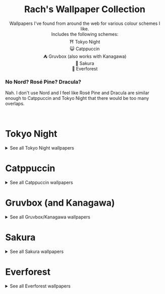 <div align="center">
    <h1>Rach's Wallpaper Collection</h1>
    <p>
        Wallpapers I've found from around the web for various colour schemes I like.<br>
        Includes the following schemes:<br>
        ⛩️ Tokyo Night<br>
        😺 Catppuccin<br>
        ⛺ Gruvbox (also works with Kanagawa)<br>
        🌸 Sakura<br>
        🌲 Everforest<br>
    </p>
</div>
<div>
    <h3>No Nord? Rosé Pine? Dracula?</h3>
    <p>
        Nah. I don't use Nord and I feel like Rosé Pine and Dracula are similar enough to Catppuccin and Tokyo Night that there would be too many overlaps.
    </p>
</div>
<br>
<h1>Tokyo Night</h1>
<div id="Tokyo Night">
    <details>
        <summary>See all Tokyo Night wallpapers</summary>
        <img src="https://github.com/kingrach/Wallpapers/blob/main/Tokyo%20Night/15.png" alt="15.png" align="center" width="250px"/> <img src="https://github.com/kingrach/Wallpapers/blob/main/Tokyo%20Night/alex-knight-5-GNa303REg-unsplash.jpg" alt="alex-knight-5-GNa303REg-unsplash.jpg" align="center" width="250px"/> <img src="https://github.com/kingrach/Wallpapers/blob/main/Tokyo%20Night/freeman-zhou-plX7xeNb3Yo-unsplash.jpg" alt="freeman-zhou-plX7xeNb3Yo-unsplash.jpg" align="center" width="250px"/> <img src="https://github.com/kingrach/Wallpapers/blob/main/Tokyo%20Night/hiep-duong--Lp7uKt4Xl0-unsplash.jpg" alt="hiep-duong--Lp7uKt4Xl0-unsplash.jpg" align="center" width="250px"/> <img src="https://github.com/kingrach/Wallpapers/blob/main/Tokyo%20Night/ian-valerio-pPlJrcLvPvw-unsplash.jpg" alt="ian-valerio-pPlJrcLvPvw-unsplash.jpg" align="center" width="250px"/> <img src="https://github.com/kingrach/Wallpapers/blob/main/Tokyo%20Night/jannes-glas-hgxAdNZ_ccg-unsplash.jpg" alt="jannes-glas-hgxAdNZ_ccg-unsplash.jpg" align="center" width="250px"/> <img src="https://github.com/kingrach/Wallpapers/blob/main/Tokyo%20Night/kevin-laminto-7PqRZK6rbaE-unsplash.jpg" alt="kevin-laminto-7PqRZK6rbaE-unsplash.jpg" align="center" width="250px"/> <img src="https://github.com/kingrach/Wallpapers/blob/main/Tokyo%20Night/lets_go_home.png" alt="lets_go_home.png" align="center" width="250px"/> <img src="https://github.com/kingrach/Wallpapers/blob/main/Tokyo%20Night/marie-philipe-boucher-QzsAbHOJBQE-unsplash.jpg" alt="marie-philipe-boucher-QzsAbHOJBQE-unsplash.jpg" align="center" width="250px"/> <img src="https://github.com/kingrach/Wallpapers/blob/main/Tokyo%20Night/okk56hffewk71.png" alt="okk56hffewk71.png" align="center" width="250px"/> <img src="https://github.com/kingrach/Wallpapers/blob/main/Tokyo%20Night/peakpx(3).jpg" alt="peakpx(3).jpg" align="center" width="250px"/> <img src="https://github.com/kingrach/Wallpapers/blob/main/Tokyo%20Night/pexels-janko-ferlic-590478.jpg" alt="pexels-janko-ferlic-590478.jpg" align="center" width="250px"/> <img src="https://github.com/kingrach/Wallpapers/blob/main/Tokyo%20Night/sora-sagano-FAFPHHh8lnc-unsplash.jpg" alt="sora-sagano-FAFPHHh8lnc-unsplash.jpg" align="center" width="250px"/> <img src="https://github.com/kingrach/Wallpapers/blob/main/Tokyo%20Night/takashi-miyazaki-64ajtpEzlYc-unsplash.jpg" alt="takashi-miyazaki-64ajtpEzlYc-unsplash.jpg" align="center" width="250px"/> <img src="https://github.com/kingrach/Wallpapers/blob/main/Tokyo%20Night/wallhaven-gp52ol.png" alt="wallhaven-gp52ol.png" align="center" width="250px"/> <img src="https://github.com/kingrach/Wallpapers/blob/main/Tokyo%20Night/wallhaven-nr6631.jpg" alt="wallhaven-nr6631.jpg" align="center" width="250px"/> <img src="https://github.com/kingrach/Wallpapers/blob/main/Tokyo%20Night/Wallpaper.jpg" alt="Wallpaper.jpg" align="center" width="250px"/>
    </details>
</div>
<h1>Catppuccin</h1>
<div id="Catppuccin">
    <details>
        <summary>See all Catppuccin wallpapers</summary>
        <img src="https://github.com/kingrach/Wallpapers/blob/main/Catppuccin/14 - BgotbjS.jpg" alt="14 - BgotbjS.jpg" align="center" width="250px"/>
        <img src="https://github.com/kingrach/Wallpapers/blob/main/Catppuccin/378277bd54985b2e9539e1a3181cddba.jpg" alt="378277bd54985b2e9539e1a3181cddba.jpg" align="center" width="250px"/>
        <img src="https://github.com/kingrach/Wallpapers/blob/main/Catppuccin/alexandra-mirghe-mu6b4R4mAwg-unsplash.jpg" alt="alexandra-mirghe-mu6b4R4mAwg-unsplash.jpg" align="center" width="250px"/>
        <img src="https://github.com/kingrach/Wallpapers/blob/main/Catppuccin/anders-jilden-AkUR27wtaxs-unsplash.jpg" alt="anders-jilden-AkUR27wtaxs-unsplash.jpg" align="center" width="250px"/>
        <img src="https://github.com/kingrach/Wallpapers/blob/main/Catppuccin/cedric-letsch-iMRKdRT3ZZ0-unsplash.jpg" alt="cedric-letsch-iMRKdRT3ZZ0-unsplash.jpg" align="center" width="250px"/>
        <img src="https://github.com/kingrach/Wallpapers/blob/main/Catppuccin/cris-tagupa-lT7zmkth3o8-unsplash.jpg" alt="cris-tagupa-lT7zmkth3o8-unsplash.jpg" align="center" width="250px"/>
        <img src="https://github.com/kingrach/Wallpapers/blob/main/Catppuccin/damien-cornu-VzsixizA4c8-unsplash.jpg" alt="damien-cornu-VzsixizA4c8-unsplash.jpg" align="center" width="250px"/>
        <img src="https://github.com/kingrach/Wallpapers/blob/main/Catppuccin/diliara-garifullina-AUVRWz03b2Q-unsplash.jpg" alt="diliara-garifullina-AUVRWz03b2Q-unsplash.jpg" align="center" width="250px"/>
        <img src="https://github.com/kingrach/Wallpapers/blob/main/Catppuccin/extra-10.png" alt="extra-10.png" align="center" width="250px"/>
        <img src="https://github.com/kingrach/Wallpapers/blob/main/Catppuccin/freezydreamin-quS7YOKdiXA-unsplash.jpg" alt="freezydreamin-quS7YOKdiXA-unsplash.jpg" align="center" width="250px"/>
        <img src="https://github.com/kingrach/Wallpapers/blob/main/Catppuccin/Green_Energy.jpg" alt="Green_Energy.jpg" align="center" width="250px"/>
        <img src="https://github.com/kingrach/Wallpapers/blob/main/Catppuccin/jake-nebov-oTPtkma3bjw-unsplash.jpg" alt="jake-nebov-oTPtkma3bjw-unsplash.jpg" align="center" width="250px"/>
        <img src="https://github.com/kingrach/Wallpapers/blob/main/Catppuccin/JapaneseStreetView.jpg" alt="JapaneseStreetView.jpg" align="center" width="250px"/>
        <img src="https://github.com/kingrach/Wallpapers/blob/main/Catppuccin/manu-franco-hszHumfW4wM-unsplash.jpg" alt="manu-franco-hszHumfW4wM-unsplash.jpg" align="center" width="250px"/>
        <img src="https://github.com/kingrach/Wallpapers/blob/main/Catppuccin/piotr-chrobot-6oUsyeYXgTg-unsplash.jpg" alt="piotr-chrobot-6oUsyeYXgTg-unsplash.jpg" align="center" width="250px"/>
        <img src="https://github.com/kingrach/Wallpapers/blob/main/Catppuccin/sunset_yosemite_valley_oleg_chursin.jpg" alt="sunset_yosemite_valley_oleg_chursin.jpg" align="center" width="250px"/>
        <img src="https://github.com/kingrach/Wallpapers/blob/main/Catppuccin/tree_in_water_anaka_otago_ken_cheung.jpg" alt="tree_in_water_anaka_otago_ken_cheung.jpg" align="center" width="250px"/>
        <img src="https://github.com/kingrach/Wallpapers/blob/main/Catppuccin/wallhaven-4opomm.jpg" alt="wallhaven-4opomm.jpg" align="center" width="250px"/>
    </details>
</div>
<h1>Gruvbox (and Kanagawa)</h1>
<div id="gruvbox">
    <details>
        <summary>See all Gruvbox/Kanagawa wallpapers</summary>
        <img src="https://github.com/kingrach/Wallpapers/blob/main/Gruvbox%20(&%20Kanagawa)/9Tej6V0.jpeg" alt="9Tej6V0.jpeg" align="center" width="250px"/>
        <img src="https://github.com/kingrach/Wallpapers/blob/main/Gruvbox%20(&%20Kanagawa)/59%20-%20Po7I8eZ.jpg?raw=true" alt="59 - Po7I8eZ.jpg" align="center" width="250px"/>
        <img src="https://github.com/kingrach/Wallpapers/blob/main/Gruvbox%20(&%20Kanagawa)/127H.jpg" alt="127H.jpg" align="center" width="250px"/>
        <img src="https://github.com/kingrach/Wallpapers/blob/main/Gruvbox%20(&%20Kanagawa)/1638597695178.jpg" alt="1638597695178.jpg" align="center" width="250px"/>
        <img src="https://github.com/kingrach/Wallpapers/blob/main/Gruvbox%20(&%20Kanagawa)/adrian-trinkaus-ICw7ZkUo9Ic-unsplash.jpg" alt="adrian-trinkaus-ICw7ZkUo9Ic-unsplash.jpg" align="center" width="250px"/>
        <img src="https://github.com/kingrach/Wallpapers/blob/main/Gruvbox%20(&%20Kanagawa)/d0a.1.0.png" alt="d0a.1.0.png" align="center" width="250px"/>
        <img src="https://github.com/kingrach/Wallpapers/blob/main/Gruvbox%20(&%20Kanagawa)/darran-shen-XGWZTHwff08-unsplash.jpg" alt="darran-shen-XGWZTHwff08-unsplash.jpg" align="center" width="250px"/>
        <img src="https://github.com/kingrach/Wallpapers/blob/main/Gruvbox%20(&%20Kanagawa)/denys-nevozhai-D68ADLeMh5Q-unsplash.jpg" alt="denys-nevozhai-D68ADLeMh5Q-unsplash.jpg" align="center" width="250px"/>
        <img src="https://github.com/kingrach/Wallpapers/blob/main/Gruvbox%20(&%20Kanagawa)/eberhard-grossgasteiger-yF9Tm4qrYmM-unsplash.jpg" alt="eberhard-grossgasteiger-yF9Tm4qrYmM-unsplash.jpg" align="center" width="250px"/>
        <img src="https://github.com/kingrach/Wallpapers/blob/main/Gruvbox%20(&%20Kanagawa)/george-dagerotip-uAbzbIphr4s-unsplash.jpg" alt="george-dagerotip-uAbzbIphr4s-unsplash.jpg" align="center" width="250px"/>
        <img src="https://github.com/kingrach/Wallpapers/blob/main/Gruvbox%20(&%20Kanagawa)/gruvbox_anime_landscape.png" alt="gruvbox_anime_landscape.png" align="center" width="250px"/>
        <img src="https://github.com/kingrach/Wallpapers/blob/main/Gruvbox%20(&%20Kanagawa)/GYZdHK5.png" alt="GYZdHK5.png" align="center" width="250px"/>
        <img src="https://github.com/kingrach/Wallpapers/blob/main/Gruvbox%20(&%20Kanagawa)/jonatan-lewczuk-2BTvhn7OGCs-unsplash.jpg" alt="jonatan-lewczuk-2BTvhn7OGCs-unsplash.jpg" align="center" width="250px"/>
        <img src="https://github.com/kingrach/Wallpapers/blob/main/Gruvbox%20(&%20Kanagawa)/kevin-laminto-B2dBrvXZWfk-unsplash.jpg" alt="kevin-laminto-B2dBrvXZWfk-unsplash.jpg" align="center" width="250px"/>
        <img src="https://github.com/kingrach/Wallpapers/blob/main/Gruvbox%20(&%20Kanagawa)/kyoto_streets.png" alt="kyoto_streets.png" align="center" width="250px"/>
        <img src="https://github.com/kingrach/Wallpapers/blob/main/Gruvbox%20(&%20Kanagawa)/laro-agustina-6EejVqsD2VI-unsplash.jpg" alt="laro-agustina-6EejVqsD2VI-unsplash.jpg" align="center" width="250px"/>
        <img src="https://github.com/kingrach/Wallpapers/blob/main/Gruvbox%20(&%20Kanagawa)/leif-niemczik-Gp8R_D5klig-unsplash.jpg" alt="leif-niemczik-Gp8R_D5klig-unsplash.jpg" align="center" width="250px"/>
        <img src="https://github.com/kingrach/Wallpapers/blob/main/Gruvbox%20(&%20Kanagawa)/malaya-sadler-AyLE8fGt9_k-unsplash.jpg" alt="malaya-sadler-AyLE8fGt9_k-unsplash.jpg" align="center" width="250px"/>
        <img src="https://github.com/kingrach/Wallpapers/blob/main/Gruvbox%20(&%20Kanagawa)/mateusz-klein-a1BlhTu0lMI-unsplash.jpg" alt="mateusz-klein-a1BlhTu0lMI-unsplash.jpg" align="center" width="250px"/>
        <img src="https://github.com/kingrach/Wallpapers/blob/main/Gruvbox%20(&%20Kanagawa)/pexels-evgeny-tchebotarev-2187605.jpg" alt="pexels-evgeny-tchebotarev-2187605.jpg" align="center" width="250px"/>
        <img src="https://github.com/kingrach/Wallpapers/blob/main/Gruvbox%20(&%20Kanagawa)/sandy-kawadkar-T3gzERxg100-unsplash.jpg" alt="sandy-kawadkar-T3gzERxg100-unsplash.jpg" align="center" width="250px"/>
        <img src="https://github.com/kingrach/Wallpapers/blob/main/Gruvbox%20(&%20Kanagawa)/skyscraper_1.png" alt="skyscraper_1.png" align="center" width="250px"/>
        <img src="https://github.com/kingrach/Wallpapers/blob/main/Gruvbox%20(&%20Kanagawa)/tianshu-liu-SBK40fdKbAg-unsplash.jpg" alt="tianshu-liu-SBK40fdKbAg-unsplash.jpg" align="center" width="250px"/>
        <img src="https://github.com/kingrach/Wallpapers/blob/main/Gruvbox%20(&%20Kanagawa)/TQMWTSq.jpg" alt="TQMWTSq.jpg" align="center" width="250px"/>
        <img src="https://github.com/kingrach/Wallpapers/blob/main/Gruvbox%20(&%20Kanagawa)/wallhaven-kx9ql7.jpg" alt="wallhaven-kx9ql7.jpg" align="center" width="250px"/>
        <img src="https://github.com/kingrach/Wallpapers/blob/main/Gruvbox%20(&%20Kanagawa)/Widgets_pt._1_1.png" alt="Widgets_pt._1_1.png" align="center" width="250px"/>
        <img src="https://github.com/kingrach/Wallpapers/blob/main/Gruvbox%20(&%20Kanagawa)/yuya-yoshioka-0IvwihAQy5s-unsplash.jpg" alt="yuya-yoshioka-0IvwihAQy5s-unsplash.jpg" align="center" width="250px"/>
    </details>
</div>
<h1>Sakura</h1>
<div id="sakura">
    <details>
        <summary>See all Sakura wallpapers</summary>
        <img src="https://github.com/kingrach/Wallpapers/blob/main/Sakura/02.png" alt="02.png" align="center" width="250px"/>
        <img src="https://github.com/kingrach/Wallpapers/blob/main/Sakura/120%20-%20KnFPX73.jpg" alt="120 - KnFPX73.jpg" align="center" width="250px"/>
        <img src="https://github.com/kingrach/Wallpapers/blob/main/Sakura/andy-he-PuJc2Sodi94-unsplash.jpg" alt="andy-he-PuJc2Sodi94-unsplash.jpg" align="center" width="250px"/>
        <img src="https://github.com/kingrach/Wallpapers/blob/main/Sakura/andy-vult-UuCfigNs-L0-unsplash.jpg" alt="andy-vult-UuCfigNs-L0-unsplash.jpg" align="center" width="250px"/>
        <img src="https://github.com/kingrach/Wallpapers/blob/main/Sakura/castle_in_the_sky_studio_ghilbi.jpg" alt="castle_in_the_sky_studio_ghilbi.jpg" align="center" width="250px"/>
        <img src="https://github.com/kingrach/Wallpapers/blob/main/Sakura/cetteup-d3ci37Gcgxg-unsplash.jpg" alt="cetteup-d3ci37Gcgxg-unsplash.jpg" align="center" width="250px"/>
        <img src="https://github.com/kingrach/Wallpapers/blob/main/Sakura/eugene-zhyvchik-UTcj1RKZsxo-unsplash.jpg" alt="eugene-zhyvchik-UTcj1RKZsxo-unsplash.jpg" align="center" width="250px"/>
        <img src="https://github.com/kingrach/Wallpapers/blob/main/Sakura/giullianna-balza-O94l6m26M1c-unsplash.jpg" alt="giullianna-balza-O94l6m26M1c-unsplash.jpg" align="center" width="250px"/>
        <img src="https://github.com/kingrach/Wallpapers/blob/main/Sakura/khara-woods-2oH_h6odBrg-unsplash.jpg" alt="khara-woods-2oH_h6odBrg-unsplash.jpg" align="center" width="250px"/>
        <img src="https://github.com/kingrach/Wallpapers/blob/main/Sakura/maksym-ostrozhynskyy-w6OniVDCfn0-unsplash.jpg" alt="maksym-ostrozhynskyy-w6OniVDCfn0-unsplash.jpg" align="center" width="250px"/>
        <img src="https://github.com/kingrach/Wallpapers/blob/main/Sakura/mayer-tawfik-CwMQ3O8Ax18-unsplash.jpg" alt="mayer-tawfik-CwMQ3O8Ax18-unsplash.jpg" align="center" width="250px"/>
        <img src="https://github.com/kingrach/Wallpapers/blob/main/Sakura/meiying-ng-OrwkD-iWgqg-unsplash.jpg" alt="meiying-ng-OrwkD-iWgqg-unsplash.jpg" align="center" width="250px"/>
        <img src="https://github.com/kingrach/Wallpapers/blob/main/Sakura/mi-min-pkpqoBp11Jc-unsplash.jpg" alt="mi-min-pkpqoBp11Jc-unsplash.jpg" align="center" width="250px"/>
        <img src="https://github.com/kingrach/Wallpapers/blob/main/Sakura/p6J7ulY.png" alt="p6J7ulY.png" align="center" width="250px"/>
        <img src="https://github.com/kingrach/Wallpapers/blob/main/Sakura/sakura.jpg" alt="sakura.jpg" align="center" width="250px"/>
        <img src="https://github.com/kingrach/Wallpapers/blob/main/Sakura/tony-lam-hoang-KH4o8F-TNB4-unsplash.jpg" alt="tony-lam-hoang-KH4o8F-TNB4-unsplash.jpg" align="center" width="250px"/>
        <img src="https://github.com/kingrach/Wallpapers/blob/main/Sakura/wallhaven-0jvgvm.jpg" alt="wallhaven-0jvgvm.jpg" align="center" width="250px"/>
        <img src="https://github.com/kingrach/Wallpapers/blob/main/Sakura/wallhaven-g818jd.png" alt="wallhaven-g818jd.png" align="center" width="250px"/>
        <img src="https://github.com/kingrach/Wallpapers/blob/main/Sakura/wallhaven-wqqerq.png" alt="wallhaven-wqqerq.png" align="center" width="250px"/>
        <img src="https://github.com/kingrach/Wallpapers/blob/main/Sakura/Xero1.jpg" alt="Xero1.jpg" align="center" width="250px"/>
        <img src="https://github.com/kingrach/Wallpapers/blob/main/Sakura/yu-kato-824OwkP7sgk-unsplash.jpg" alt="yu-kato-824OwkP7sgk-unsplash.jpg" align="center" width="250px"/>
    </details>
</div>
<h1>Everforest</h1>
<div id="everforest">
    <details>
        <summary>See all Everforest wallpapers</summary>
        <img src="https://github.com/kingrach/Wallpapers/blob/main/Everforest/00.png" alt="00.png" align="center" width="250px"/>
        <img src="https://github.com/kingrach/Wallpapers/blob/main/Everforest/01.png" alt="01.png" align="center" width="250px"/>
        <img src="https://github.com/kingrach/Wallpapers/blob/main/Everforest/10%20-%20IkFbADX.png" alt="10 - IkFbADX.png" align="center" width="250px"/>
        <img src="https://github.com/kingrach/Wallpapers/blob/main/Everforest/37%20-%20zZ6lun8.jpg" alt="37 - zZ6lun8.jpg" align="center" width="250px"/>
        <img src="https://github.com/kingrach/Wallpapers/blob/main/Everforest/175fe5597b12c33ba7c9864404772bbd.jpg" alt="175fe5597b12c33ba7c9864404772bbd.jpg" align="center" width="250px"/>
        <img src="https://github.com/kingrach/Wallpapers/blob/main/Everforest/aaron-alvarado-OZSNnAU5RPk-unsplash.jpg" alt="aaron-alvarado-OZSNnAU5RPk-unsplash.jpg" align="center" width="250px"/>
        <img src="https://github.com/kingrach/Wallpapers/blob/main/Everforest/andre-benz-qi2hmCwlhcE-unsplash.jpg" alt="andre-benz-qi2hmCwlhcE-unsplash.jpg" align="center" width="250px"/>
        <img src="https://github.com/kingrach/Wallpapers/blob/main/Everforest/annie-spratt-J4gm_1GKfAA-unsplash.jpg" alt="annie-spratt-J4gm_1GKfAA-unsplash.jpg" align="center" width="250px"/>
        <img src="https://github.com/kingrach/Wallpapers/blob/main/Everforest/aTzsemi.jpeg" alt="aTzsemi.jpeg" align="center" width="250px"/>
        <img src="https://github.com/kingrach/Wallpapers/blob/main/Everforest/berries.png" alt="berries.png" align="center" width="250px"/>
        <img src="https://github.com/kingrach/Wallpapers/blob/main/Everforest/dan-otis-OYFHT4X5isg-unsplash.jpg" alt="dan-otis-OYFHT4X5isg-unsplash.jpg" align="center" width="250px"/>
        <img src="https://github.com/kingrach/Wallpapers/blob/main/Everforest/florian-olivo-61R7g-mXxiM-unsplash.jpg" alt="florian-olivo-61R7g-mXxiM-unsplash.jpg" align="center" width="250px"/>
        <img src="https://github.com/kingrach/Wallpapers/blob/main/Everforest/florian-olivo-Xdtsflkdi0M-unsplash.jpg" alt="florian-olivo-Xdtsflkdi0M-unsplash.jpg" align="center" width="250px"/>
        <img src="https://github.com/kingrach/Wallpapers/blob/main/Everforest/gXLUHAc.jpeg" alt="gXLUHAc.jpeg" align="center" width="250px"/>
        <img src="https://github.com/kingrach/Wallpapers/blob/main/Everforest/haseeb-jamil-J2jtcRbiL-4-unsplash.jpg" alt="haseeb-jamil-J2jtcRbiL-4-unsplash.jpg" align="center" width="250px"/>
        <img src="https://github.com/kingrach/Wallpapers/blob/main/Everforest/japanese_street_shop.png" alt="japanese_street_shop.png" align="center" width="250px"/>
        <img src="https://github.com/kingrach/Wallpapers/blob/main/Everforest/karina-skrypnik--EQ8L9lY50A-unsplash.jpg" alt="karina-skrypnik--EQ8L9lY50A-unsplash.jpg" align="center" width="250px"/>
        <img src="https://github.com/kingrach/Wallpapers/blob/main/Everforest/mtn.jpg" alt="mtn.jpg" align="center" width="250px"/>
        <img src="https://github.com/kingrach/Wallpapers/blob/main/Everforest/wallhaven-1j7d2w.jpg" alt="wallhaven-1j7d2w.jpg" align="center" width="250px"/>
        <img src="https://github.com/kingrach/Wallpapers/blob/main/Everforest/wallhaven-4oxkwp.jpg" alt="wallhaven-4oxkwp.jpg" align="center" width="250px"/>
        <img src="https://github.com/kingrach/Wallpapers/blob/main/Everforest/wallhaven-p2e113.jpg" alt="wallhaven-p2e113.jpg" align="center" width="250px"/>
    </details>
</div>